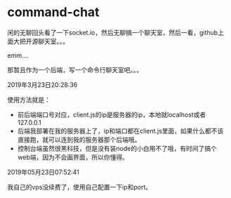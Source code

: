 # command-chat
闲的无聊回头看了一下socket.io，然后无聊搞一个聊天室，然后一看，github上面大把开源聊天室。。。

emm....

那暂且作为一个后端，写一个命令行聊天室吧。。。

2019年3月23日20:28:36

使用方法就是：

- 前后端端口号对应，client.js的ip是服务器的ip，本地就localhost或者127.0.0.1
- 后端我部署在我的服务器上了，ip和端口都在client.js里面，如果什么都不该直接跑，就可以连到我的服务器那个后端哦。
- 控制台端虽然很黑科技，但是没有装node的小白用不了哦，有时间了搞个web端，因为不会画界面，所以你懂得。

2019年05月23日07:52:41

我自己的vps没续费了，使用自己配置一下ip和port。

